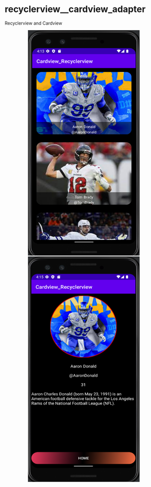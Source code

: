 # recyclerview__cardview_adapter

Recyclerview and Cardview

<p align="center">
<img src="cardview_1.png" width=356 height=719>
<img src="cardview_2.png" width=356 height=719>
</p>
